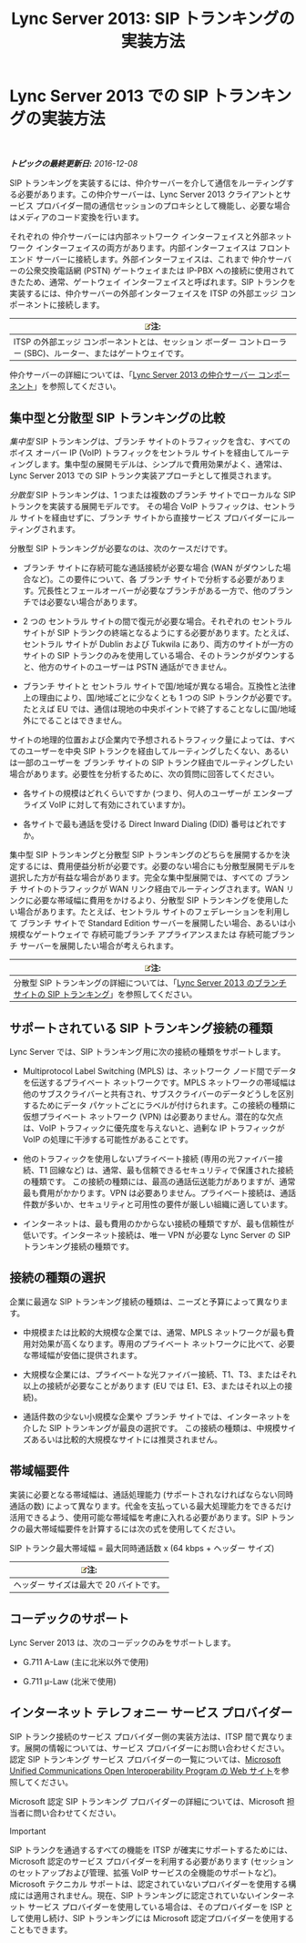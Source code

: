 ﻿---
title: 'Lync Server 2013: SIP トランキングの実装方法'
TOCTitle: SIP トランキングの実装方法
ms:assetid: 273a22b1-8a4c-4187-acf8-c57d5c6598ce
ms:mtpsurl: https://technet.microsoft.com/ja-jp/library/Gg425743(v=OCS.15)
ms:contentKeyID: 48271599
ms.date: 12/10/2016
mtps_version: v=OCS.15
ms.translationtype: HT
---

# Lync Server 2013 での SIP トランキングの実装方法

 

_**トピックの最終更新日:** 2016-12-08_

SIP トランキングを実装するには、仲介サーバーを介して通信をルーティングする必要があります。この仲介サーバーは、Lync Server 2013 クライアントとサービス プロバイダー間の通信セッションのプロキシとして機能し、必要な場合はメディアのコード変換を行います。

それぞれの 仲介サーバーには内部ネットワーク インターフェイスと外部ネットワーク インターフェイスの両方があります。内部インターフェイスは フロント エンド サーバーに接続します。外部インターフェイスは、これまで 仲介サーバーの公衆交換電話網 (PSTN) ゲートウェイまたは IP-PBX への接続に使用されてきたため、通常、ゲートウェイ インターフェイスと呼ばれます。SIP トランクを実装するには、仲介サーバーの外部インターフェイスを ITSP の外部エッジ コンポーネントに接続します。

<table>
<thead>
<tr class="header">
<th><img src="images/Gg412781.note(OCS.15).gif" title="note" alt="note" />注:</th>
</tr>
</thead>
<tbody>
<tr class="odd">
<td>ITSP の外部エッジ コンポーネントとは、セッション ボーダー コントローラー (SBC)、ルーター、またはゲートウェイです。</td>
</tr>
</tbody>
</table>


仲介サーバーの詳細については、「[Lync Server 2013 の仲介サーバー コンポーネント](lync-server-2013-mediation-server-component.md)」を参照してください。

## 集中型と分散型 SIP トランキングの比較

*集中型* SIP トランキングは、ブランチ サイトのトラフィックを含む、すべてのボイス オーバー IP (VoIP) トラフィックをセントラル サイトを経由してルーティングします。集中型の展開モデルは、シンプルで費用効果がよく、通常は、Lync Server 2013 での SIP トランク実装アプローチとして推奨されます。

*分散型* SIP トランキングは、1 つまたは複数のブランチ サイトでローカルな SIP トランクを実装する展開モデルです。 その場合 VoIP トラフィックは、セントラル サイトを経由せずに、ブランチ サイトから直接サービス プロバイダーにルーティングされます。

分散型 SIP トランキングが必要なのは、次のケースだけです。

  - ブランチ サイトに存続可能な通話接続が必要な場合 (WAN がダウンした場合など)。この要件について、各 ブランチ サイトで分析する必要があります。冗長性とフェールオーバーが必要なブランチがある一方で、他のブランチでは必要ない場合があります。

  - 2 つの セントラル サイトの間で復元が必要な場合。それぞれの セントラル サイトが SIP トランクの終端となるようにする必要があります。たとえば、セントラル サイトが Dublin および Tukwila にあり、両方のサイトが一方のサイトの SIP トランクのみを使用している場合、そのトランクがダウンすると、他方のサイトのユーザーは PSTN 通話ができません。

  - ブランチ サイトと セントラル サイトで国/地域が異なる場合。互換性と法律上の理由により、国/地域ごとに少なくとも 1 つの SIP トランクが必要です。 たとえば EU では、通信は現地の中央ポイントで終了することなしに国/地域外にでることはできません。

サイトの地理的位置および企業内で予想されるトラフィック量によっては、すべてのユーザーを中央 SIP トランクを経由してルーティングしたくない、あるいは一部のユーザーを ブランチ サイトの SIP トランク経由でルーティングしたい場合があります。必要性を分析するために、次の質問に回答してください。

  - 各サイトの規模はどれくらいですか (つまり、何人のユーザーが エンタープライズ VoIP に対して有効にされていますか)。

  - 各サイトで最も通話を受ける Direct Inward Dialing (DID) 番号はどれですか。

集中型 SIP トランキングと分散型 SIP トランキングのどちらを展開するかを決定するには、費用便益分析が必要です。必要のない場合にも分散型展開モデルを選択した方が有益な場合があります。完全な集中型展開では、すべての ブランチ サイトのトラフィックが WAN リンク経由でルーティングされます。WAN リンクに必要な帯域幅に費用をかけるより、分散型 SIP トランキングを使用したい場合があります。たとえば、セントラル サイトのフェデレーションを利用して ブランチ サイトで Standard Edition サーバーを展開したい場合、あるいは小規模なゲートウェイで 存続可能ブランチ アプライアンスまたは 存続可能ブランチ サーバーを展開したい場合が考えられます。

<table>
<thead>
<tr class="header">
<th><img src="images/Gg412781.note(OCS.15).gif" title="note" alt="note" />注:</th>
</tr>
</thead>
<tbody>
<tr class="odd">
<td>分散型 SIP トランキングの詳細については、「<a href="lync-server-2013-branch-site-sip-trunking.md">Lync Server 2013 のブランチ サイトの SIP トランキング</a>」を参照してください。</td>
</tr>
</tbody>
</table>


## サポートされている SIP トランキング接続の種類

Lync Server では、SIP トランキング用に次の接続の種類をサポートします。

  - Multiprotocol Label Switching (MPLS) は、ネットワーク ノード間でデータを伝送するプライベート ネットワークです。MPLS ネットワークの帯域幅は他のサブスクライバーと共有され、サブスクライバーのデータどうしを区別するためにデータ パケットごとにラベルが付けられます。この接続の種類に仮想プライベート ネットワーク (VPN) は必要ありません。潜在的な欠点は、VoIP トラフィックに優先度を与えないと、過剰な IP トラフィックが VoIP の処理に干渉する可能性があることです。

  - 他のトラフィックを使用しないプライベート接続 (専用の光ファイバー接続、T1 回線など) は、通常、最も信頼できるセキュリティで保護された接続の種類です。 この接続の種類には、最高の通話伝送能力がありますが、通常最も費用がかかります。VPN は必要ありません。プライベート接続は、通話件数が多いか、セキュリティと可用性の要件が厳しい組織に適しています。

  - インターネットは、最も費用のかからない接続の種類ですが、最も信頼性が低いです。インターネット接続は、唯一 VPN が必要な Lync Server の SIP トランキング接続の種類です。

## 接続の種類の選択

企業に最適な SIP トランキング接続の種類は、ニーズと予算によって異なります。

  - 中規模または比較的大規模な企業では、通常、MPLS ネットワークが最も費用対効果が高くなります。専用のプライベート ネットワークに比べて、必要な帯域幅が安価に提供されます。

  - 大規模な企業には、プライベートな光ファイバー接続、T1、T3、またはそれ以上の接続が必要なことがあります (EU では E1、E3、またはそれ以上の接続)。

  - 通話件数の少ない小規模な企業や ブランチ サイトでは、インターネットを介した SIP トランキングが最良の選択です。 この接続の種類は、中規模サイズあるいは比較的大規模なサイトには推奨されません。

## 帯域幅要件

実装に必要となる帯域幅は、通話処理能力 (サポートされなければならない同時通話の数) によって異なります。代金を支払っている最大処理能力をできるだけ活用できるよう、使用可能な帯域幅を考慮に入れる必要があります。SIP トランクの最大帯域幅要件を計算するには次の式を使用してください。

SIP トランク最大帯域幅 = 最大同時通話数 x (64 kbps + ヘッダー サイズ)

<table>
<thead>
<tr class="header">
<th><img src="images/Gg412781.note(OCS.15).gif" title="note" alt="note" />注:</th>
</tr>
</thead>
<tbody>
<tr class="odd">
<td>ヘッダー サイズは最大で 20 バイトです。</td>
</tr>
</tbody>
</table>


## コーデックのサポート

Lync Server 2013 は、次のコーデックのみをサポートします。

  - G.711 A-Law (主に北米以外で使用)

  - G.711 μ-Law (北米で使用)

## インターネット テレフォニー サービス プロバイダー

SIP トランク接続のサービス プロバイダー側の実装方法は、ITSP 間で異なります。展開の情報については、サービス プロバイダーにお問い合わせください。認定 SIP トランキング サービス プロバイダーの一覧については、[Microsoft Unified Communications Open Interoperability Program の Web サイト](http://go.microsoft.com/fwlink/?linkid=287029)を参照してください。

Microsoft 認定 SIP トランキング プロバイダーの詳細については、Microsoft 担当者に問い合わせてください。


> [!IMPORTANT]
> SIP トランクを通過するすべての機能を ITSP が確実にサポートするためには、Microsoft 認定のサービス プロバイダーを利用する必要があります (セッションのセットアップおよび管理、拡張 VoIP サービスの全機能のサポートなど)。Microsoft テクニカル サポートは、認定されていないプロバイダーを使用する構成には適用されません。現在、SIP トランキングに認定されていないインターネット サービス プロバイダーを使用している場合は、そのプロバイダーを ISP として使用し続け、SIP トランキングには Microsoft 認定プロバイダーを使用することもできます。


